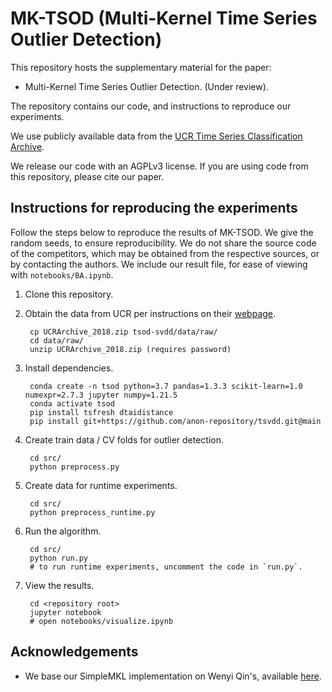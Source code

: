 MK-TSOD (Multi-Kernel Time Series Outlier Detection)
===============================================================

This repository hosts the supplementary material for the paper:

- Multi-Kernel Time Series Outlier Detection. (Under review).

The repository contains our code, and instructions to reproduce our experiments.

We use publicly available data from the [UCR Time Series Classification Archive](https://www.cs.ucr.edu/%7Eeamonn/time_series_data_2018/).

We release our code with an AGPLv3 license. If you are using code from this repository, please cite our paper.


Instructions for reproducing the experiments
----------------

Follow the steps below to reproduce the results of MK-TSOD. We give the random seeds, to ensure reproducibility. We do not share the source code of the competitors, which may be obtained from the respective sources, or by contacting the authors. We include our result file, for ease of viewing with `notebooks/BA.ipynb`.

1. Clone this repository.
1. Obtain the data from UCR per instructions on their [webpage](https://www.cs.ucr.edu/%7Eeamonn/time_series_data_2018/).

    	cp UCRArchive_2018.zip tsod-svdd/data/raw/
		cd data/raw/
		unzip UCRArchive_2018.zip (requires password)
	
1. Install dependencies.

    	conda create -n tsod python=3.7 pandas=1.3.3 scikit-learn=1.0 numexpr=2.7.3 jupyter numpy=1.21.5
		conda activate tsod
		pip install tsfresh dtaidistance
    	pip install git+https://github.com/anon-repository/tsvdd.git@main
	
1. Create train data / CV folds for outlier detection.

        cd src/
	    python preprocess.py
	
1. Create data for runtime experiments.

        cd src/
		python preprocess_runtime.py
	
1. Run the algorithm.

		cd src/
		python run.py
		# to run runtime experiments, uncomment the code in `run.py`.
	
1. View the results.

		cd <repository root>
		jupyter notebook
		# open notebooks/visualize.ipynb

Acknowledgements
-----------------

- We base our SimpleMKL implementation on Wenyi Qin's, available [here](https://github.com/qintian0321/SimpleMKL_python).

